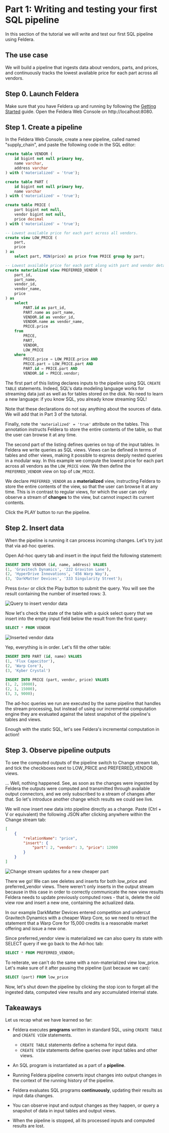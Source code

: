 # Part 1: Writing and testing your first SQL pipeline

In this section of the tutorial we will write and test our first SQL pipeline using Feldera.

## The use case

We will build a pipeline that ingests data about
vendors, parts, and prices, and continuously tracks the lowest available
price for each part across all vendors.

## Step 0. Launch Feldera

Make sure that you have Feldera up and running by following the [Getting
Started](/docker.md) guide.  Open the Feldera Web Console on
http://localhost:8080.

## Step 1. Create a pipeline

In the Feldera Web Console,
create a new pipeline, called named "supply_chain", and paste the following code
in the SQL editor:

```sql
create table VENDOR (
    id bigint not null primary key,
    name varchar,
    address varchar
) with ('materialized' = 'true');

create table PART (
    id bigint not null primary key,
    name varchar
) with ('materialized' = 'true');

create table PRICE (
    part bigint not null,
    vendor bigint not null,
    price decimal
) with ('materialized' = 'true');

-- Lowest available price for each part across all vendors.
create view LOW_PRICE (
    part,
    price
) as
    select part, MIN(price) as price from PRICE group by part;

-- Lowest available price for each part along with part and vendor details.
create materialized view PREFERRED_VENDOR (
    part_id,
    part_name,
    vendor_id,
    vendor_name,
    price
) as
    select
        PART.id as part_id,
        PART.name as part_name,
        VENDOR.id as vendor_id,
        VENDOR.name as vendor_name,
        PRICE.price
    from
        PRICE,
        PART,
        VENDOR,
        LOW_PRICE
    where
        PRICE.price = LOW_PRICE.price AND
        PRICE.part = LOW_PRICE.part AND
        PART.id = PRICE.part AND
        VENDOR.id = PRICE.vendor;
```

The first part of this listing declares inputs to the pipeline
using SQL `CREATE TABLE` statements.
Indeed, SQL's data modeling language works for streaming
data just as well as for tables stored on the disk.  No need to learn a new
language: if you know SQL, you already know streaming SQL!

Note that these declarations do not say anything
about the sources of data.  We will add that in Part 3 of the tutorial.

Finally, note the `'materialized' = 'true'` attribute on the
tables.  This annotation instructs Feldera to store the entire contents of the table,
so that the user can browse it at any time.

The second part of the listing defines queries on top of the input tables.
In Feldera we write queries as SQL views.
Views can be defined in terms of
tables and other views, making it possible to express deeply nested queries
in a modular way.
In this example we compute the lowest price for each part
across all vendors as the `LOW_PRICE` view. We then define the `PREFERRED_VENDOR`
view on top of `LOW_PRICE`.

We declare `PREFERRED_VENDOR` as a **materialized** view, instructing Feldera to
store the entire contents of the view, so that the user can browse it at any time.
This is in contrast to regular views, for which the user can only observe a stream
of **changes** to the view, but cannot inspect its current contents.

Click the PLAY button to run the pipeline.

## Step 2. Insert data

When the pipeline is running it can process incoming changes. Let's try just that via ad-hoc queries.

Open Ad-hoc query tab and insert in the input field the following statement:

```sql
INSERT INTO VENDOR (id, name, address) VALUES
(1, 'Gravitech Dynamics', '222 Graviton Lane'),
(2, 'HyperDrive Innovations', '456 Warp Way'),
(3, 'DarkMatter Devices', '333 Singularity Street');
```

Press `Enter` or click the Play button to submit the query. You will see the result containing the number of inserted rows: 3.

![Query to insert vendor data](basics-part1-1.png)

Now let's check the state of the table with a quick select query that we insert into the empty input field below the result from the first query:

```sql
SELECT * FROM VENDOR
```

![Inserted vendor data](basics-part1-2.png)

Yep, everything is in order. Let's fill the other table:

```sql
INSERT INTO PART (id, name) VALUES
(1, 'Flux Capacitor'),
(2, 'Warp Core'),
(3, 'Kyber Crystal')
```

```sql
INSERT INTO PRICE (part, vendor, price) VALUES
(1, 2, 10000),
(2, 1, 15000),
(3, 3, 9000);
```

The ad-hoc queries we run are executed by the same pipeline that handles the stream processing, but instead of using our incremental computation engine they are evaluated against the latest snapshot of the pipeline's tables and views.

Enough with the static SQL, let's see Feldera's incremental computation in action!

## Step 3. Observe pipeline outputs

To see the computed outputs of the pipeline switch to Change stream tab, and tick the checkboxes next to LOW_PRICE and PREFERRED_VENDOR views.

... Well, nothing happened. See, as soon as the changes were ingested by Feldera the outputs were computed and transmitted through available output connectors, and we only subscribed to a stream of changes after that. So let's introduce another change which results we could see live.

We will now insert new data into pipeline directly as a change. Paste (Ctrl + V or equivalent) the following JSON after clicking anywhere within the Change stream tab:

```json
[
    {
        "relationName": "price",
        "insert": {
            "part": 2, "vendor": 3, "price": 12000
        }
    }
]
```

![Change stream updates for a new cheaper part](basics-part1-3.png)

There we go! We can see deletes and inserts for both low_price and preferred_vendor views. There weren't only inserts in the output stream because in this case in order to correctly communicate the new view results Feldera needs to update previously computed rows - that is, delete the old view row and insert a new one, containing the actualized data.

In our example DarkMatter Devices entered competition and undercut Gravitech Dynamics with a cheaper Warp Core, so we need to retract the statement that a Warp Core for 15,000 credits is a reasonable market offering and issue a new one.

Since preferred_vendor view is materialized we can also query its state with SELECT query if we go back to the Ad-hoc tab:

```sql
SELECT * FROM PREFERRED_VENDOR;
```

To reiterate, we can't do the same with a non-materialized view low_price. Let's make sure of it after pausing <icon icon="bx:pause" /> the pipeline (just because we can):

```sql
SELECT (part) FROM low_price
```

Now, let's shut down the pipeline by clicking the stop icon <icon icon="bx:stop" /> to forget all the ingested data, computed view results and any accumulated internal state.

## Takeaways

Let us recap what we have learned so far:

- Feldera executes **programs** written in standard SQL, using `CREATE TABLE` and `CREATE VIEW` statements.
  - `CREATE TABLE` statements define a schema for input data.
  - `CREATE VIEW` statements define queries over input tables and other views.

- An SQL program is instantiated as a part of a **pipeline**.

- Running Feldera pipeline converts input changes into output changes in the context of the running history of the pipeline.

- Feldera evaluates SQL programs **continuously**, updating their results as input data changes.

- You can observe input and output changes as they happen, or query a snapshot of data in input tables and output views.

- When the pipeline is stopped, all its processed inputs and computed results are lost.